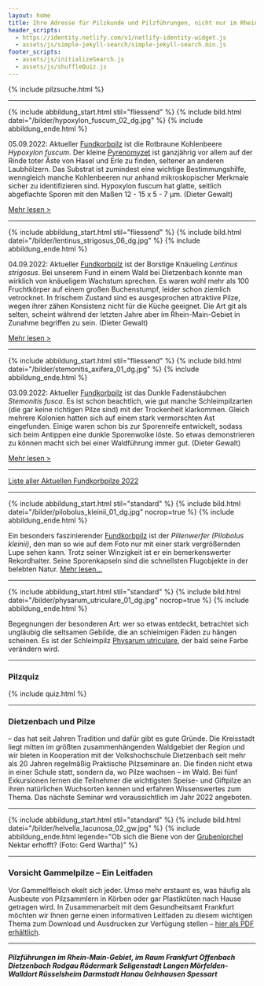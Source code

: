```yaml
---
layout: home
title: Ihre Adresse für Pilzkunde und Pilzführungen, nicht nur im Rhein-Main-Gebiet
header_scripts:
  - https://identity.netlify.com/v1/netlify-identity-widget.js
  - assets/js/simple-jekyll-search/simple-jekyll-search.min.js
footer_scripts:
  - assets/js/initializeSearch.js
  - assets/js/shuffleQuiz.js
---
```

{% include pilzsuche.html %}

- - -

{% include abbildung_start.html stil="fliessend" %}
{% include bild.html datei="/bilder/hypoxylon_fuscum_02_dg.jpg" %}
{% include abbildung_ende.html %}

05.09.2022:  Aktueller [Fundkorbpilz](AA "Glossar-") ist die Rotbraune Kohlenbeere *Hypoxylon fuscum*. Der kleine [Pyrenomyzet](Pyrenomyzeten "Glossar") ist ganzjährig vor allem auf der Rinde toter Äste von Hasel und Erle zu finden, seltener an anderen Laubhölzern. Das Substrat ist zumindest eine wichtige Bestimmungshilfe, wenngleich manche Kohlenbeeren nur anhand mikroskopischer Merkmale sicher zu identifizieren sind. Hypoxylon fuscum hat glatte, seitlich abgeflachte Sporen mit den Maßen 12 - 15 x 5 - 7 µm. (Dieter Gewalt)

[Mehr lesen >](/pilze/hypoxylon-fuscum-rotbraune-kohlenbeere)

<div style="clear:  both"></div>

- - -

{% include abbildung_start.html stil="fliessend" %}
{% include bild.html datei="/bilder/lentinus_strigosus_06_dg.jpg" %}
{% include abbildung_ende.html %}

04.09.2022:  Aktueller [Fundkorbpilz](AA "Glossar-") ist der Borstige Knäueling *Lentinus strigosus*. Bei unserem Fund in einem Wald bei Dietzenbach konnte man wirklich von knäueligem Wachstum sprechen. Es waren wohl mehr als 100 Fruchtkörper auf einem großen Buchenstumpf, leider schon ziemlich vetrocknet. In frischem Zustand sind es ausgesprochen attraktive Pilze, wegen ihrer zähen Konsistenz nicht für die Küche geeignet. Die Art git als selten, scheint während der letzten Jahre aber im Rhein-Main-Gebiet in Zunahme begriffen zu sein. (Dieter Gewalt)

[Mehr lesen >](/pilze/lentinus-strigosus-borstiger-knäueling)

<div style="clear:  both"></div>

- - -

{% include abbildung_start.html stil="fliessend" %}
{% include bild.html datei="/bilder/stemonitis_axifera_01_dg.jpg" %}
{% include abbildung_ende.html %}

03.09.2022:  Aktueller [Fundkorbpilz](AA "Glossar-") ist das Dunkle Fadenstäubchen *Stemonitis fusca*. Es ist schon beachtlich, wie gut manche Schleimpilzarten (die gar keine richtigen Pilze sind) mit der Trockenheit klarkommen. Gleich mehrere Kolonien hatten sich auf einem stark vermorschten Ast eingefunden. Einige waren schon bis zur Sporenreife entwickelt, sodass sich beim Antippen eine dunkle Sporenwolke löste. So etwas demonstrieren zu können macht sich bei einer Waldführung immer gut. (Dieter Gewalt)

[Mehr lesen >](/pilze/stemonitis-fusca-dunkles-fadenstäubchen)

<div style="clear:  both"></div>

- - -

[Liste aller Aktuellen Fundkorbpilze 2022](/artikel/liste-aller-aktuellen-fundkorbpilze-2022.html)

- - -

{% include abbildung_start.html stil="standard" %}
{% include bild.html datei="/bilder/pilobolus_kleinii_01_dg.jpg" nocrop=true %}
{% include abbildung_ende.html %}

Ein besonders faszinierender [Fundkorbpilz](AA "Glossar-") ist der *Pillenwerfer (Pilobolus kleinii)*, den man so wie auf dem Foto nur mit einer stark vergrößernden Lupe sehen kann. Trotz seiner Winzigkeit ist er ein bemerkenswerter Rekordhalter. Seine Sporenkapseln sind die schnellsten Flugobjekte in der belebten Natur. [Mehr lesen...](/pilze/pilobolus-kleinii-pillenwerfer)

- - -

{% include abbildung_start.html stil="standard" %}
{% include bild.html datei="/bilder/physarum_utriculare_01_dg.jpg" nocrop=true %}
{% include abbildung_ende.html %}

Begegnungen der besonderen Art: wer so etwas entdeckt, betrachtet sich ungläubig die seltsamen Gebilde, die an schleimigen Fäden zu hängen scheinen. Es ist der Schleimpilz [Physarum utriculare](/pilze/physarum-utriculare-fadenfruchtschleimpilz), der bald seine Farbe verändern wird.

- - -

### Pilzquiz

{% include quiz.html %}

- - -

### Dietzenbach und Pilze

– das hat seit Jahren Tradition und dafür gibt es gute Gründe. Die Kreisstadt liegt mitten im größten zusammenhängenden Waldgebiet der Region und wir bieten in Kooperation mit der Volkshochschule Dietzenbach seit mehr als 20 Jahren regelmäßig Praktische Pilzseminare an. Die finden nicht etwa in einer Schule statt, sondern da, wo Pilze wachsen – im Wald. Bei fünf Exkursionen lernen die Teilnehmer die wichtigsten Speise- und Giftpilze an ihren natürlichen Wuchsorten kennen und erfahren Wissenswertes zum Thema. Das nächste Seminar wrd voraussichtlich im Jahr 2022 angeboten.  

- - -

{% include abbildung_start.html stil="standard" %}
{% include bild.html datei="/bilder/helvella_lacunosa_02_gw.jpg" %}
{% include abbildung_ende.html legende="Ob sich die Biene von der <a href='/pilze/helvella-lacunosa-grubenlorchel'>Grubenlorchel</a> Nektar erhofft?  (Foto: Gerd Wartha)" %}

- - -

### Vorsicht Gammelpilze – Ein Leitfaden

Vor Gammelfleisch ekelt sich jeder. Umso mehr erstaunt es, was häufig als Ausbeute von Pilzsammlern in Körben oder gar Plastiktüten nach Hause getragen wird. In Zusammenarbeit mit dem Gesundheitsamt Frankfurt möchten wir Ihnen gerne einen informativen Leitfaden zu diesem wichtigen Thema zum Download und Ausdrucken zur Verfügung stellen – [hier als PDF erhältlich](/assets/docs/Fundkorb.de-Gammelpilze.pdf).

- - -

##### Pilzführungen im Rhein-Main-Gebiet, im Raum Frankfurt Offenbach Dietzenbach Rodgau Rödermark Seligenstadt Langen Mörfelden-Walldort Rüsselsheim Darmstadt Hanau Gelnhausen Spessart